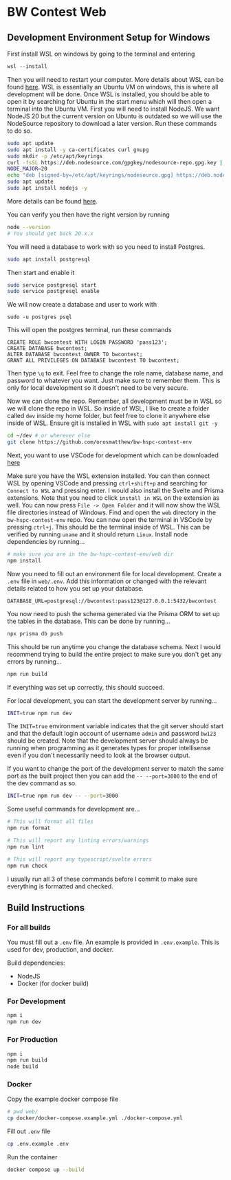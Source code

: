# BW Contest Web

## Development Environment Setup for Windows

First install WSL on windows by going to the terminal and entering

```powershell
wsl --install
```

Then you will need to restart your computer. More details about WSL can be found [here](https://learn.microsoft.com/en-us/windows/wsl/). WSL is essentially an Ubuntu VM on windows, this is where all development will be done. Once WSL is installed, you should be able to open it by searching for Ubuntu in the start menu which will then open a terminal into the Ubuntu VM. First you will need to install NodeJS. We want NodeJS 20 but the current version on Ubuntu is outdated so we will use the NodeSource repository to download a later version. Run these commands to do so.

```bash
sudo apt update
sudo apt install -y ca-certificates curl gnupg
sudo mkdir -p /etc/apt/keyrings
curl -fsSL https://deb.nodesource.com/gpgkey/nodesource-repo.gpg.key | sudo gpg --dearmor -o /etc/apt/keyrings/nodesource.gpg
NODE_MAJOR=20
echo "deb [signed-by=/etc/apt/keyrings/nodesource.gpg] https://deb.nodesource.com/node_$NODE_MAJOR.x nodistro main" | sudo tee /etc/apt/sources.list.d/nodesource.list
sudo apt update
sudo apt install nodejs -y
```

More details can be found [here](https://github.com/nodesource/distributions).

You can verify you then have the right version by running

```bash
node --version
# You should get back 20.x.x
```

You will need a database to work with so you need to install Postgres.

```bash
sudo apt install postgresql
```

Then start and enable it

```bash
sudo service postgresql start
sudo service postgresql enable
```

We will now create a database and user to work with

```
sudo -u postgres psql
```

This will open the postgres terminal, run these commands

```postgres
CREATE ROLE bwcontest WITH LOGIN PASSWORD 'pass123';
CREATE DATABASE bwcontest;
ALTER DATABASE bwcontest OWNER TO bwcontest;
GRANT ALL PRIVILEGES ON DATABASE bwcontest TO bwcontest;
```

Then type `\q` to exit. Feel free to change the role name, database name, and password to whatever you want. Just make sure to remember them. This is only for local development so it doesn't need to be very secure.

Now we can clone the repo. Remember, all development must be in WSL so we will clone the repo in WSL. So inside of WSL, I like to create a folder called `dev` inside my home folder, but feel free to clone it anywhere else inside of WSL. Ensure git is installed in WSL with `sudo apt install git -y`

```bash
cd ~/dev # or wherever else
git clone https://github.com/orosmatthew/bw-hspc-contest-env
```

Next, you want to use VSCode for development which can be downloaded [here](https://code.visualstudio.com/)

Make sure you have the WSL extension installed. You can then connect WSL by opening VSCode and pressing `ctrl+shift+p` and searching for `Connect to WSL` and pressing enter. I would also install the Svelte and Prisma extensions. Note that you need to click `install in WSL` on the extension as well. You can now press `File -> Open Folder` and it will now show the WSL file directories instead of Windows. Find and open the `web` directory in the `bw-hspc-contest-env` repo. You can now open the terminal in VSCode by pressing `ctrl+j`. This should be the terminal inside of WSL. This can be verified by running `uname` and it should return `Linux`. Install node dependencies by running...

```bash
# make sure you are in the bw-hspc-contest-env/web dir
npm install
```

Now you need to fill out an environment file for local development. Create a `.env` file in `web/.env`. Add this information or changed with the relevant details related to how you set up your database.

```env
DATABASE_URL=postgresql://bwcontest:pass123@127.0.0.1:5432/bwcontest
```

You now need to push the schema generated via the Prisma ORM to set up the tables in the database. This can be done by running...

```bash
npx prisma db push
```

This should be run anytime you change the database schema. Next I would recommend trying to build the entire project to make sure you don't get any errors by running...

```bash
npm run build
```

If everything was set up correctly, this should succeed.

For local development, you can start the development server by running...

```bash
INIT=true npm run dev
```

The `INIT=true` environment variable indicates that the git server should start and that the default login account of username `admin` and password `bw123` should be created. Note that the development server should always be running when programming as it generates types for proper intellisense even if you don't necessarily need to look at the browser output.

If you want to change the port of the development server to match the same port as the built project then you can add the `-- --port=3000` to the end of the dev command as so.

```bash
INIT=true npm run dev -- --port=3000
```

Some useful commands for development are...

```bash
# This will format all files
npm run format

# This will report any linting errors/warnings
npm run lint

# This will report any typescript/svelte errors
npm run check
```

I usually run all 3 of these commands before I commit to make sure everything is formatted and checked.

## Build Instructions

### For all builds

You must fill out a `.env` file. An example is provided in `.env.example`. This is used for dev, production, and docker.

Build dependencies:

- NodeJS
- Docker (for docker build)

### For Development

```bash
npm i
npm run dev
```

### For Production

```bash
npm i
npm run build
node build
```

### Docker

Copy the example docker compose file

```bash
# pwd web/
cp docker/docker-compose.example.yml ./docker-compose.yml
```

Fill out `.env` file

```bash
cp .env.example .env
```

Run the container

```bash
docker compose up --build
```
